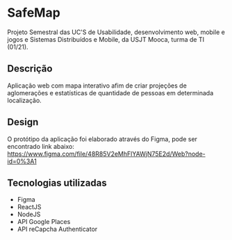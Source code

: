 # SafeMap

Projeto Semestral das UC'S de Usabilidade, desenvolvimento web, mobile e jogos e Sistemas Distribuídos e Mobile, da USJT Mooca, turma de TI (01/21).

## Descrição

Aplicação web com mapa interativo afim de criar projeções de aglomerações e estatísticas de quantidade de pessoas em determinada localização.

## Design

O protótipo da aplicação foi elaborado através do Figma, pode ser encontrado link abaixo:
https://www.figma.com/file/48R85V2eMhFlYAWjN75E2d/Web?node-id=0%3A1

## Tecnologias utilizadas

- Figma
- ReactJS
- NodeJS
- API Google Places
- API reCapcha Authenticator

